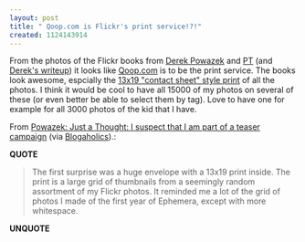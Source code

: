 ```yaml
---
layout: post
title: " Qoop.com is Flickr's print service!?!"
created: 1124143914
---
```

<p>From the photos of the Flickr books from <a href="http://www.flickr.com/photos/fraying/sets/734081/show/">Derek Powazek</a> and <a href="http://www.flickr.com/photos/pmtorrone/tags/flickrbook/show/">PT</a> (and <a href="http://www.powazek.com/2005/08/000535.html">Derek's writeup</a>) it looks like <a href="http://www.qoop.com/">Qoop.com</a> is to be the print service. The books look awesome, espcially the <a href="http://www.flickr.com/photos/pmtorrone/33319783/">13x19 "contact sheet" style print</a> of all the photos. I think it would be cool to  have all 15000 of my photos on several of these (or even better be able to select them by tag). Love to  have one for example for all 3000 photos of the kid that I have.</p>
<p>From <a href="http://www.powazek.com/2005/08/000535.html">Powazek: Just a Thought: I suspect that I am part of a teaser campaign</a> (via <a href="http://www.blogaholics.ca/archives/2005/08/flickr_print_se_1.html">Blogaholics</a>).:</p>
<p><b>QUOTE</b></p><blockquote><p>The first surprise was a huge envelope with a 13x19 print inside. The print is a large grid of thumbnails from a seemingly random assortment of my Flickr photos. It reminded me a lot of the grid of photos I made of the first year of Ephemera, except with more whitespace.</p></blockquote><p><b>UNQUOTE</b></p>



